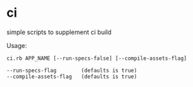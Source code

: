 ci
==

simple scripts to supplement ci build

Usage:

```
ci.rb APP_NAME [--run-specs-false] [--compile-assets-flag]

--run-specs-flag        (defaults is true)
--compile-assets-flag   (defaults is true)
```

